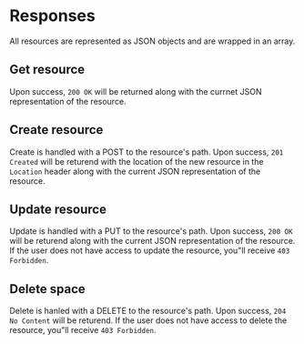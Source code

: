 Responses
========

All resources are represented as JSON objects and are wrapped in an array.

Get resource
------------
Upon success, `200 OK` will be returned along with the currnet JSON representation of the resource.

Create resource
-----------
Create is handled with a POST to the resource's path.
Upon success, `201 Created` will be returend with the location of the new resource in the `Location` header along with the current JSON representation of the resource.


Update resource
---------------
Update is handled with a PUT to the resource's path.
Upon success, `200 OK` will be returend along with the current JSON representation of the resource. If the user does not have access to update the resource, you"ll receive `403 Forbidden`.


Delete space
---------------
Delete is hanled with a DELETE to the resource's path.
Upon success, `204 No Content` will be returend. If the user does not have access to delete the resource, you"ll receive `403 Forbidden`.

